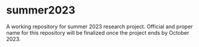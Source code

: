 # summer2023
A working repository for summer 2023 research project. Official and proper name for this repository will be finalized once the project ends by October 2023.
